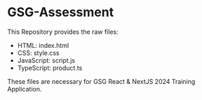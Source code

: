 # GSG-Assessment
This Repository provides the raw files:

- HTML: index.html
- CSS: style.css
- JavaScript: script.js
- TypeScript: product.ts

These files are necessary for GSG React & NextJS 2024 Training Application.
